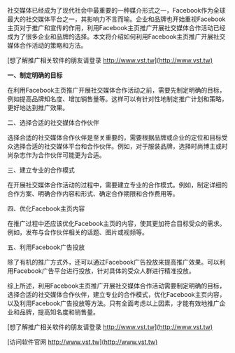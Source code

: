 社交媒体已经成为了现代社会中最重要的一种媒介形式之一，Facebook作为全球最大的社交媒体平台之一，其影响力不言而喻。企业和品牌也开始重视Facebook主页对于推广和宣传的作用，利用Facebook主页推广开展社交媒体合作活动已经成为了很多企业和品牌的选择。本文将介绍如何利用Facebook主页推广开展社交媒体合作活动的策略和方法。

[想了解推广相关软件的朋友请登录 http://www.vst.tw](http://www.vst.tw)

**一、制定明确的目标**

在利用Facebook主页推广开展社交媒体合作活动之前，需要先制定明确的目标，例如提高品牌知名度、增加销售量等。这样可以有针对性地制定推广计划和策略，更好地达到推广效果。

二、选择合适的社交媒体合作伙伴

选择合适的社交媒体合作伙伴是至关重要的，需要根据品牌或企业的定位和目标受众选择合适的社交媒体平台和合作伙伴。例如，对于服装品牌，选择时尚博主或时尚杂志作为合作伙伴可能更为合适。

三、建立专业的合作模式

在开展社交媒体合作活动的过程中，需要建立专业的合作模式。例如，制定详细的合作方案、明确合作内容和形式、确定合作期限和合作费用等。

四、优化Facebook主页内容

在推广过程中还应该优化Facebook主页的内容，使其更加符合目标受众的需求。例如，发布与合作伙伴相关的话题、图片或视频等。

五、利用Facebook广告投放

除了有机的推广方式外，还可以通过Facebook广告投放来提高推广效果。可以利用Facebook广告平台进行投放，针对具体的受众人群进行精准投放。

综上所述，利用Facebook主页推广开展社交媒体合作活动需要制定明确的目标，选择合适的社交媒体合作伙伴，建立专业的合作模式，优化Facebook主页内容，以及利用Facebook广告投放等方法。只有全面考虑以上因素，才能有效地推广企业和品牌，提高知名度和销售量。

[想了解推广相关软件的朋友请登录 http://www.vst.tw](http://www.vst.tw)


[访问软件官网 http://www.vst.tw](http://www.vst.tw)
